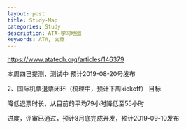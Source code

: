 ```yaml
---
layout: post
title: Study-Map
categories: Study
description: ATA-学习地图
keywords: ATA, 文章
---
```



https://www.atatech.org/articles/146379

本周四已提测，测试中 预计2019-08-20号发布

2、国际机票退票闭环（梳理中，预计下周kickoff）
目标

降低退票时长，从目前的平均79小时降低至55小时

进度，评审已通过，预计8月底完成开发，预计2019-09-10发布
